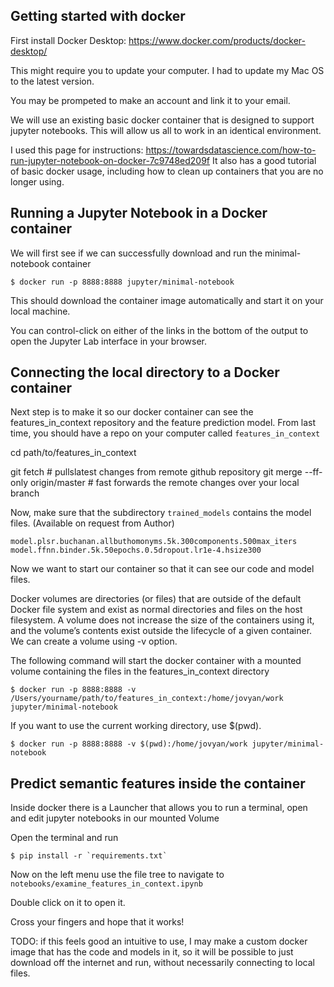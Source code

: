 ## Getting started with docker


First install Docker Desktop: https://www.docker.com/products/docker-desktop/ 

This might require you to update your computer. I had to update my Mac OS to the latest version.

You may be prompeted to make an account and link it to your email. 


We will use an existing basic docker container that is designed to support jupyter notebooks. This will allow us all to work in an identical environment. 

I used this page for instructions: https://towardsdatascience.com/how-to-run-jupyter-notebook-on-docker-7c9748ed209f
It also has a good tutorial of basic docker usage, including how to clean up containers that you are no longer using.

## Running a Jupyter Notebook in a Docker container


We will first see if we can successfully download and run the minimal-notebook container

`$ docker run -p 8888:8888 jupyter/minimal-notebook `

This should download the container image automatically and start it on your local machine.

You can control-click on either of the links in the bottom of the output to open the Jupyter Lab interface in your browser.


## Connecting the local directory to a Docker container

Next step is to make it so our docker container can see the features_in_context repository and the feature prediction model. From last time, you should have a repo on your computer called `features_in_context`

cd path/to/features_in_context

git fetch # pullslatest changes from remote github repository
git merge --ff-only origin/master # fast forwards the remote changes over your local branch

Now, make sure that the subdirectory `trained_models` contains the model files. (Available on request from Author)


```$ ls trained_models
model.plsr.buchanan.allbuthomonyms.5k.300components.500max_iters
model.ffnn.binder.5k.50epochs.0.5dropout.lr1e-4.hsize300
```

Now we want to start our container so that it can see our code and model files. 

Docker volumes are directories (or files) that are outside of the default Docker file system and exist as normal directories and files on the host filesystem. A volume does not increase the size of the containers using it, and the volume’s contents exist outside the lifecycle of a given container.
We can create a volume using -v option.

The following command will start the docker container with a mounted volume containing the files in the features_in_context directory


`$ docker run -p 8888:8888 -v /Users/yourname/path/to/features_in_context:/home/jovyan/work jupyter/minimal-notebook`

If you want to use the current working directory, use $(pwd).

`$ docker run -p 8888:8888 -v $(pwd):/home/jovyan/work jupyter/minimal-notebook`


## Predict semantic features inside the container


Inside docker there is a Launcher that allows you to run a terminal, open and edit jupyter notebooks in our mounted Volume

Open the terminal and run

```$ pip install -r `requirements.txt` ```

Now on the left menu use the file tree to navigate to `notebooks/examine_features_in_context.ipynb`

Double click on it to open it. 

Cross your fingers and hope that it works!


TODO: if this feels good an intuitive to use, I may make a custom docker image that has the code and models in it, so it will be possible to just download off the internet and run, without necessarily connecting to local files.